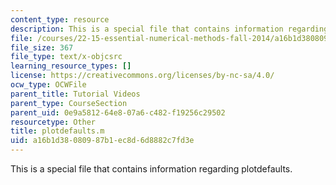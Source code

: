```yaml
---
content_type: resource
description: This is a special file that contains information regarding plotdefaults.
file: /courses/22-15-essential-numerical-methods-fall-2014/a16b1d38080987b1ec8d6d8882c7fd3e_plotdefaults.m
file_size: 367
file_type: text/x-objcsrc
learning_resource_types: []
license: https://creativecommons.org/licenses/by-nc-sa/4.0/
ocw_type: OCWFile
parent_title: Tutorial Videos
parent_type: CourseSection
parent_uid: 0e9a5812-64e8-07a6-c482-f19256c29502
resourcetype: Other
title: plotdefaults.m
uid: a16b1d38-0809-87b1-ec8d-6d8882c7fd3e
---
```

This is a special file that contains information regarding plotdefaults.